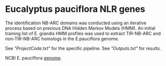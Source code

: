 # Eucalyptus pauciflora NLR genes

The identification NB-ARC domains was conducted using an iterative process based on previous DNA Hidden Markov Models (HMM). An initial training list of E. grandis HMM profiles was used to extract TIR-NB-ARC and non-TIR-NB-ARC homologs in the E.pauciflora genome.

See *"ProjectCode.txt"* for the specific pipeline.
See *"Outputs.txt"* for results.

NCBI E. pauciflora [genome](https://www.ncbi.nlm.nih.gov/assembly/GCA_007663325.1).
